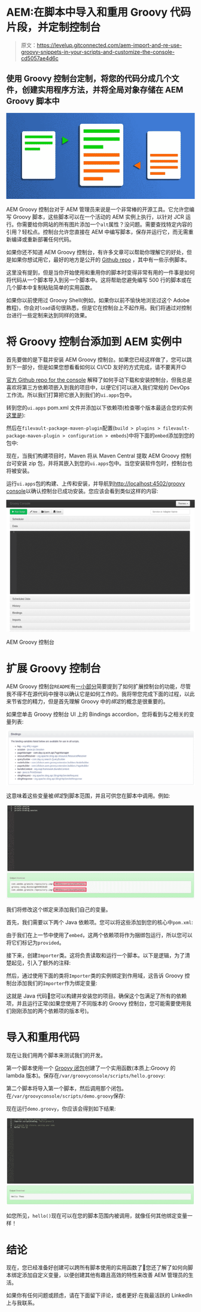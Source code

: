 # AEM:在脚本中导入和重用 Groovy 代码片段，并定制控制台

> 原文：<https://levelup.gitconnected.com/aem-import-and-re-use-groovy-snippets-in-your-scripts-and-customize-the-console-cd5057ae4d6c>

## 使用 Groovy 控制台定制，将您的代码分成几个文件，创建实用程序方法，并将全局对象存储在 AEM Groovy 脚本中

![](img/5d2851ccae8cc79488321b1350180501.png)

AEM Groovy 控制台对于 AEM 管理员来说是一个非常棒的开源工具。它允许您编写 Groovy 脚本，这些脚本可以在一个活动的 AEM 实例上执行，以针对 JCR 运行。你需要给你网站的所有图片添加一个`alt`属性？没问题。需要查找特定内容的引用？轻松点。控制台允许您直接在 AEM 中编写脚本，保存并运行它，而无需重新编译或重新部署任何代码。

如果你还不知道 AEM Groovy 控制台，有许多文章可以帮助你理解它的好处，但是如果你想试用它，最好的地方是公开的 [Github repo](https://github.com/CID15/aem-groovy-console) ，其中有一些示例脚本。

这里没有提到，但是当你开始使用和重用你的脚本时变得非常有用的一件事是如何将代码从一个脚本导入到另一个脚本中。这将帮助您避免编写 500 行的脚本或在几个脚本中复制粘贴简单的实用函数。

如果你以前使用过 Groovy Shell(例如，如果你以前不愉快地浏览过这个 Adobe 教程)，你会对`load`语句很熟悉，但是它在控制台上不起作用。我们将通过对控制台进行一些定制来达到同样的效果。

# 将 Groovy 控制台添加到 AEM 实例中

首先要做的是下载并安装 AEM Groovy 控制台。如果您已经这样做了，您可以跳到下一部分，但是如果您想看看如何以 CI/CD 友好的方式完成，请不要离开😉

[官方 Github repo for the console](https://github.com/CID15/aem-groovy-console) 解释了如何手动下载和安装控制台，但我总是喜欢将第三方依赖项嵌入到我的项目中，以便它们可以进入我们常规的 DevOps 工作流。所以我们打算把它嵌入到我们的`ui.apps`包中。

转到您的`ui.apps` pom.xml 文件并添加以下依赖项(检查哪个版本最适合您的实例[这里是](https://github.com/CID15/aem-groovy-console#compatibility)):

然后在`filevault-package-maven-plugin`配置(`build > plugins > filevault-package-maven-plugin > configuration > embeds`)中将下面的`embed`添加到您的包中:

现在，当我们构建项目时，Maven 将从 Maven Central 提取 AEM Groovy 控制台可安装 zip 包，并将其嵌入到您的`ui.apps`包中。当您安装软件包时，控制台也将被安装。

运行`ui.apps`包的构建、上传和安装，并导航到[http://localhost:4502/groovy console](http://localhost:4502/groovyconsole)以确认控制台已成功安装。您应该会看到类似这样的内容:

![](img/24600dc3b5d7a4c2ac3691a55a0a317a.png)

AEM Groovy 控制台

# 扩展 Groovy 控制台

AEM Groovy 控制台`README`有[一小部分](https://github.com/CID15/aem-groovy-console#extensions)简要提到了如何扩展控制台的功能，尽管我不得不在源代码中搜寻以确认它是如何工作的。我将带您完成下面的过程，以此来节省您的精力，但是首先理解 Groovy 中的*绑定*的概念是很重要的。

如果您单击 Groovy 控制台 UI 上的 Bindings accordion，您将看到与之相关的变量列表:

![](img/8666b227cb46ee496858711b7c13ebe6.png)

这意味着这些变量被*绑定*到脚本范围，并且可供您在脚本中调用。例如:

![](img/e36fabfd0eef27703af18fc888c9926c.png)

我们将修改这个绑定来添加我们自己的变量。

首先，我们需要以下两个 Java 依赖项。您可以将这些添加到您的核心中`pom.xml`:

由于我们在上一节中使用了`embed`，这两个依赖项将作为捆绑包运行，所以您可以将它们标记为`provided`。

接下来，创建`Importer`类。这将负责读取和运行一个脚本。以下是逻辑，为了清楚起见，引入了额外的注释:

然后，通过使用下面的类将`Importer`类的实例绑定到作用域，这告诉 Groovy 控制台添加我们的`Importer`作为绑定变量:

这就是 Java 代码🙂您可以构建并安装您的项目。确保这个包满足了所有的依赖项，并且运行正常(如果您使用了不同版本的 Groovy 控制台，您可能需要使用我们刚刚添加的两个依赖项的版本号)。

# 导入和重用代码

现在让我们用两个脚本来测试我们的开发。

第一个脚本使用一个 [Groovy 闭包](http://www.groovy-lang.org/closures.html)创建了一个实用函数(本质上:Groovy 的 lambda 版本)。保存在`/var/groovyconsole/scripts/hello.groovy`:

第二个脚本将导入第一个脚本，然后调用那个闭包。在`/var/groovyconsole/scripts/demo.groovy`保存:

现在运行`demo.groovy`，你应该会得到如下结果:

![](img/e5648775f47cc003da2c44642b66962e.png)

如您所见，`hello()`现在可以在您的脚本范围内被调用，就像任何其他绑定变量一样！

# 结论

现在，您已经准备好创建可以跨所有脚本使用的实用函数了🙂您还了解了如何向脚本绑定添加自定义变量，以便创建其他有趣且高效的特性来改善 AEM 管理员的生活。

如果你有任何问题或顾虑，请在下面留下评论，或者更好:在我最活跃的 LinkedIn 上与我联系。